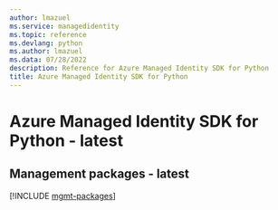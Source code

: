 ```yaml
---
author: lmazuel
ms.service: managedidentity
ms.topic: reference
ms.devlang: python
ms.author: lmazuel
ms.data: 07/28/2022
description: Reference for Azure Managed Identity SDK for Python
title: Azure Managed Identity SDK for Python
---
```

# Azure Managed Identity SDK for Python - latest

## Management packages - latest
[!INCLUDE [mgmt-packages](managed-identity-mgmt-index.md)]